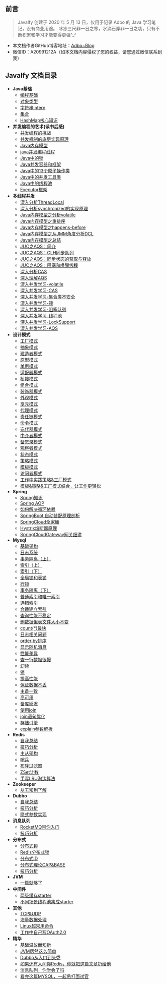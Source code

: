 ## 前言

> JavaIfy 创建于 2020 年 5 月 13 日，仅用于记录 Adbo 的 Java 学习笔记，没有商业用途。
> 冰冻三尺非一日之寒，水滴石穿非一日之功，只有不断积累和学习才能变得更强^_^

- 本文档作者GitHub博客地址：[Adbo~Blog](https://adbbo.github.io/)
- 微信ID：A20991212A（如本文档内容侵权了您的权益，请您通过微信联系到我）
 
## JavaIfy 文档目录

- **Java基础**
    - [编程基础](/docs/java/2020-01-13-JAVA基础.md)
    - [对象类型](/docs/java/2021-07-05-浅析-VO、DTO、DO、PO.md)
    - [字符串intern](/docs/java/2021-05-07-字符串intern.md)
    - [集合](/docs/java/2020-04-10-葵花宝典-JAVA集合.md)
    - [HashMap核心知识](/docs/java/2021-10-19-hashmap.md)
- **并发编程的艺术(读书后感)**
    - [并发编程的挑战](/docs/concurrency/2021-10-27-并发编程的挑战.md)
    - [并发机制的底层实现原理](/docs/concurrency/2021-10-28-并发机制的底层实现原理.md)
    - [Java内存模型](/docs/concurrency/2021-10-30-Java内存模型.md)
    - [java并发编程线程](/docs/concurrency/2021-11-01-java并发编程线程.md)
    - [Java中的锁](/docs/concurrency/2021-11-03-Java中的锁.md)
    - [Java并发容器和框架](/docs/concurrency/2021-11-05-Java并发容器和框架.md)
    - [Java中的13个原子操作类](/docs/concurrency/2021-11-07-Java中的13个原子操作类.md)
    - [Java中的并发工具类](/docs/concurrency/2021-11-09-Java中的并发工具类.md)
    - [Java中的线程池](/docs/concurrency/2021-11-11-Java中的线程池.md)
    - [Executor框架](/docs/concurrency/2021-11-13-Executor框架.md)
- **多线程并发**
    - [深入分析ThreadLocal](/docs/thread/2020-02-13-并发ThreadLocal.md)
    - [深入分析synchronized的实现原理](/docs/thread/2020-02-14-并发synchronized.md)
    - [Java内存模型之分析volatile](/docs/thread/2020-02-15-并发volatile.md)
    - [Java内存模型之重排序](/docs/thread/2020-02-16-并发重排序.md)
    - [Java内存模型之happens-before](/docs/thread/2020-02-17-并发happens-before.md)
    - [Java内存模型之从JMM角度分析DCL](/docs/thread/2020-02-18-并发DCL.md)
    - [Java内存模型之总结](/docs/thread/2020-02-19-并发内存模型总结.md)
    - [JUC之AQS：简介](/docs/thread/2020-03-13-并发AQS.md)
    - [JUC之AQS：CLH同步队列](/docs/thread/2020-03-14-并发AQS-CLH.md)
    - [JUC之AQS：同步状态的获取与释放](/docs/thread/2020-03-15-并发-AQS-同步状态的获取与释放.md)
    - [JUC之AQS：阻塞和唤醒线程](/docs/thread/2020-03-16-并发-AQS-阻塞和唤醒线程.md)
    - [深入分析CAS](/docs/thread/2020-03-17-并发-CAS.md)
    - [深入理解AQS](/docs/thread/2020-03-18-并发-AQS-深入理解.md)
    - [深入并发学习-volatile](/docs/thread/2021-05-01-并发-volatile.md)
    - [深入并发学习-CAS](/docs/thread/2021-05-02-并发-CAS.md)
    - [深入并发学习-集合类不安全](/docs/thread/2021-05-03-并发-集合类不安全.md)
    - [深入并发学习-锁](/docs/thread/2021-05-04-并发-锁.md)
    - [深入并发学习-阻塞队列](/docs/thread/2021-05-05-并发-阻塞队列.md)
    - [深入并发学习-线程池](/docs/thread/2021-05-06-并发-线程池.md)
    - [深入并发学习-LockSupport](/docs/thread/2021-05-08-并发-LockSupport.md)
    - [深入并发学习-AQS](/docs/thread/2021-05-09-并发-AQS.md)
- **设计模式**
    - [工厂模式](/docs/design/2021-04-01-design-工厂.md)
    - [抽象模式](/docs/design/2021-04-02-design-抽象.md)
    - [建造者模式](/docs/design/2021-04-03-design-建造者.md)
    - [原型模式](/docs/design/2021-04-04-design-原型.md)
    - [单例模式](/docs/design/2021-04-05-design-单例.md)
    - [适配器模式](/docs/design/2021-04-06-design-适配器.md)
    - [桥接模式](/docs/design/2021-04-07-design-桥接.md)
    - [组合模式](/docs/design/2021-04-08-design-组合.md)
    - [装饰器模式](/docs/design/2021-04-09-design-装饰器.md)
    - [外观模式](/docs/design/2021-04-10-design-外观.md)
    - [享元模式](/docs/design/2021-04-11-design-享元.md)
    - [代理模式](/docs/design/2021-04-12-design-代理.md)
    - [责任链模式](/docs/design/2021-04-13-design-责任链.md)
    - [命令模式](/docs/design/2021-04-14-design-命令.md)
    - [迭代器模式](/docs/design/2021-04-15-design-迭代器.md)
    - [中介者模式](/docs/design/2021-04-16-design-中介者.md)
    - [备忘录模式](/docs/design/2021-04-17-design-备忘录.md)
    - [观察者模式](/docs/design/2021-04-18-design-观察者.md)
    - [状态模式](/docs/design/2021-04-19-design-状态.md)
    - [策略模式](/docs/design/2021-04-20-design-策略.md)
    - [模板模式](/docs/design/2021-04-21-design-模板.md)
    - [访问者模式](/docs/design/2021-04-22-design-访问者.md)
    - [工作中实践策略&工厂模式](/docs/design/2020-08-12-策略模式.md)
    - [模板&策略&工厂模式结合，让工作更轻松](/docs/design/2022-10-19-模板模式.md)
- **Spring**
    - [Spring知识](/docs/spring/2020-05-14-Spring.md)
    - [Spring AOP](/docs/spring/2021-05-10-Spring-AOP.md)
    - [如何解决循环依赖](/docs/spring/2021-05-11-Spring-循环依赖.md)
    - [SpringBoot 自动装配原理剖析](/docs/spring/2021-10-15-springboot自动装配.md)
    - [SpringCloud全家桶](/docs/spring/2020-07-25-SpringCloud.md)
    - [Hystrix熔断器原理](/docs/spring/2021-01-23-Hystrix.md)
    - [SpringCloudGateway网关细讲](/docs/spring/2021-10-17-SpringCloudGateway.md)
- **Mysql**
    - [基础架构](/docs/mysql/2020-06-01-MySQL-01.md)
    - [日志系统](/docs/mysql/2020-06-02-MySQL-02.md)
    - [事务隔离（上）](/docs/mysql/2020-06-03-MySQL-03.md)
    - [索引（上）](/docs/mysql/2020-06-04-MySQL-04.md)
    - [索引（下）](/docs/mysql/2020-06-05-MySQL-05.md)
    - [全局锁和表锁](/docs/mysql/2020-06-06-MySQL-06.md)
    - [行锁](/docs/mysql/2020-06-07-MySQL-07.md)
    - [事务隔离（下）](/docs/mysql/2020-06-08-MySQL-08.md)
    - [普通索引和唯一索引](/docs/mysql/2021-01-01-MySQL-09.md)
    - [选错索引](/docs/mysql/2021-02-20-MySQL-10.md)
    - [合适建立索引](/docs/mysql/2021-02-21-MySQL-11.md)
    - [查询性能不稳定](/docs/mysql/2021-02-23-MySQL-12.md)
    - [删数据但表文件大小不变](/docs/mysql/2021-02-25-MySQL-13.md)
    - [count(*)最快](/docs/mysql/2021-02-27-MySQL-14.md)
    - [日志相关问题](/docs/mysql/2021-02-28-MySQL-15.md)
    - [order by排序](/docs/mysql/2021-03-01-MySQL-16.md)
    - [显示随机消息](/docs/mysql/2021-03-03-MySQL-17.md)
    - [性能差异](/docs/mysql/2021-03-05-MySQL-18.md)
    - [查一行数据很慢](/docs/mysql/2021-03-07-MySQL-19.md)
    - [幻读](/docs/mysql/2021-03-09-MySQL-20.md)
    - [锁](/docs/mysql/2021-03-11-MySQL-21.md)
    - [提高性能](/docs/mysql/2021-03-13-MySQL-22.md)
    - [保证数据不丢](/docs/mysql/2021-03-15-MySQL-23.md)
    - [主备一致](/docs/mysql/2021-03-17-MySQL-24.md)
    - [高可用](/docs/mysql/2021-03-19-MySQL-25.md)
    - [备库延迟](/docs/mysql/2021-03-21-MySQL-26.md)
    - [使用join](/docs/mysql/2021-03-23-MySQL-34.md)
    - [join语句优化](/docs/mysql/2021-03-25-MySQL-35.md)
    - [存储引擎](/docs/mysql/2021-03-27-MySQL-38.md)
    - [explain参数解析](/docs/mysql/2020-08-14-explain参数解析.md)
- **Redis**
    - [自我总结](/docs/redis/2020-04-12-葵花宝典-Redis总结.md)
    - [技巧分析](/docs/redis/2020-07-19-小李飞刀-Redis.md)
    - [主从架构](/docs/redis/2020-07-20-Redis-主从架构.md)
    - [哨兵](/docs/redis/2020-07-21-Redis-哨兵.md)
    - [布隆过滤器](/docs/redis/2020-07-22-布隆过滤器.md)
    - [ZSet计数](/docs/redis/2020-08-13-Redis计数.md)
    - [手写LRU淘汰算法](/docs/redis/2021-5-13-手写LRU.md)
- **Zookeeper**
    - [从无知到了解](/docs/zk/2020-09-30-Zookeeper.md)
- **Dubbo**
    - [自我总结](/docs/dubbo/2020-04-14-葵花宝典-Dubbo总结.md)
    - [技巧分析](/docs/dubbo/2020-07-23-小李飞刀-Dubbo.md)
    - [隐式参数实现](/docs/dubbo/2021-01-17-Dubbo隐式参数.md)
- **消息队列**
    - [RocketMQ带你入门](/docs/mq/2020-05-18-RocketMQ.md)
    - [技巧分析](/docs/mq/2020-07-18-小李飞刀-消息队列.md)
- **分布式**
    - [分布式锁](/docs/dcs/2020-05-16-分布式锁.md)
    - [Redis分布式锁](/docs/dcs/2021-05-12-Redis分布式锁.md)
    - [分布式ID](/docs/dcs/2021-07-11-分布式ID.md)
    - [分布式理论CAP&BASE](/docs/dcs/2021-11-15-分布式理论.md)
    - [技巧分析](/docs/dcs/2020-07-24-小李飞刀-分布式.md)
- **JVM**
    - [一篇就够了](/docs/jvm/2020-01-16-JVM.md)
- **中间件**
    - [两级缓存starter](/docs/middleware/2020-11-11-两级缓存.md)
    - [不同场景线程池集成starter](/docs/middleware/2022-06-15-threadPool.md)
- **其他**
    - [TCP&UDP](/docs/other/2020-07-28-TCP-UDP.md)
    - [海量数据处理](/docs/other/2020-07-26-小李飞刀-海量数据处理.md)
    - [Linux超常用命令](/docs/other/2020-09-29-Linux超常用命令.md)
    - [工作中自己写OAuth2.0](/docs/other/2020-05-19-OAuth2-0.md)
- **精华**
    - [基础温故而知新](/docs/summary/2020-08-01-终极一战.md)
    - [JVM居然这么简单](/docs/summary/2021-05-20-重学JVM.md)
    - [Dubbo从入门到头秃](/docs/summary/2021-05-27-重学Dubbo.md)
    - [如果还有人问你Redis，你就把这篇文章扔给他](/docs/summary/2021-05-30-重学Redis.md)
    - [消息队列，你学会了吗](/docs/summary/2021-05-25-重学MQ.md)
    - [看完这篇MYSQL，一起吊打面试官](/docs/summary/2021-06-03-重学MySQL.md)